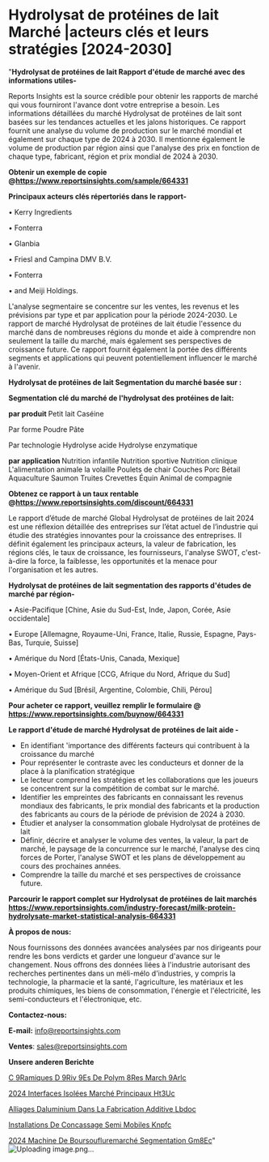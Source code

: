 # Hydrolysat de protéines de lait Marché |acteurs clés et leurs stratégies [2024-2030]

"<strong>Hydrolysat de protéines de lait Rapport d'étude de marché avec des informations utiles-</strong>

Reports Insights est la source crédible pour obtenir les rapports de marché qui vous fourniront l'avance dont votre entreprise a besoin. Les informations détaillées du marché Hydrolysat de protéines de lait sont basées sur les tendances actuelles et les jalons historiques. Ce rapport fournit une analyse du volume de production sur le marché mondial et également sur chaque type de 2024 à 2030. Il mentionne également le volume de production par région ainsi que l'analyse des prix en fonction de chaque type, fabricant, région et prix mondial de 2024 à 2030.

<strong><b>Obtenir un exemple de copie @</b></strong><a href=https://www.reportsinsights.com/sample/664331><strong><b>https://www.reportsinsights.com/sample/664331</b></strong></a>

<b>Principaux acteurs clés répertoriés dans le rapport-</b>

<b> </b>• Kerry Ingredients

• Fonterra

• Glanbia

• Friesl and Campina DMV B.V.

• Fonterra

• and Meiji Holdings.

L'analyse segmentaire se concentre sur les ventes, les revenus et les prévisions par type et par application pour la période 2024-2030. Le rapport de marché Hydrolysat de protéines de lait étudie l'essence du marché dans de nombreuses régions du monde et aide à comprendre non seulement la taille du marché, mais également ses perspectives de croissance future. Ce rapport fournit également la portée des différents segments et applications qui peuvent potentiellement influencer le marché à l'avenir.

<strong>Hydrolysat de protéines de lait Segmentation du marché basée sur :</strong>

<strong> Segmentation clé du marché de l'hydrolysat des protéines de lait: </strong>

<strong> par produit </strong>
Petit lait
Caséine

Par forme
Poudre
Pâte

Par technologie
Hydrolyse acide
Hydrolyse enzymatique

<strong> par application </strong>
Nutrition infantile
Nutrition sportive
Nutrition clinique
L'alimentation animale
la volaille
Poulets de chair
Couches
Porc
Bétail
Aquaculture
Saumon
Truites
Crevettes
Équin
Animal de compagnie

<strong><b>Obtenez ce rapport à un taux rentable @</b></strong><a href=https://www.reportsinsights.com/discount/664331><strong><b>https://www.reportsinsights.com/discount/664331</b></strong></a>

Le rapport d’étude de marché Global Hydrolysat de protéines de lait 2024 est une réflexion détaillée des entreprises sur l’état actuel de l’industrie qui étudie des stratégies innovantes pour la croissance des entreprises. Il définit également les principaux acteurs, la valeur de fabrication, les régions clés, le taux de croissance, les fournisseurs, l'analyse SWOT, c'est-à-dire la force, la faiblesse, les opportunités et la menace pour l'organisation et les autres.

<strong>Hydrolysat de protéines de lait segmentation des rapports d'études de marché par région-</strong>

• Asie-Pacifique [Chine, Asie du Sud-Est, Inde, Japon, Corée, Asie occidentale]

• Europe [Allemagne, Royaume-Uni, France, Italie, Russie, Espagne, Pays-Bas, Turquie, Suisse]

• Amérique du Nord [États-Unis, Canada, Mexique]

• Moyen-Orient et Afrique [CCG, Afrique du Nord, Afrique du Sud]

• Amérique du Sud [Brésil, Argentine, Colombie, Chili, Pérou]

<strong>Pour acheter ce rapport, veuillez remplir le formulaire @   <a href=https://www.reportsinsights.com/buynow/664331>https://www.reportsinsights.com/buynow/664331</a></strong>

<strong>Le rapport d'étude de marché Hydrolysat de protéines de lait aide -</strong>
<ul>
  <li>En identifiant 'importance des différents facteurs qui contribuent à la croissance du marché</li>
  <li>Pour représenter le contraste avec les conducteurs et donner de la place à la planification stratégique</li>
  <li>Le lecteur comprend les stratégies et les collaborations que les joueurs se concentrent sur la compétition de combat sur le marché.</li>
  <li>Identifier les empreintes des fabricants en connaissant les revenus mondiaux des fabricants, le prix mondial des fabricants et la production des fabricants au cours de la période de prévision de 2024 à 2030.</li>
  <li>Étudier et analyser la consommation globale Hydrolysat de protéines de lait</li>
  <li>Définir, décrire et analyser le volume des ventes, la valeur, la part de marché, le paysage de la concurrence sur le marché, l'analyse des cinq forces de Porter, l'analyse SWOT et les plans de développement au cours des prochaines années.</li>
  <li>Comprendre la taille du marché et ses perspectives de croissance future.</li>
</ul>

<strong>Parcourir le rapport complet sur Hydrolysat de protéines de lait marchés <a href=https://www.reportsinsights.com/industry-forecast/milk-protein-hydrolysate-market-statistical-analysis-664331>https://www.reportsinsights.com/industry-forecast/milk-protein-hydrolysate-market-statistical-analysis-664331</a></strong>

<strong>À propos de nous:</strong>

Nous fournissons des données avancées analysées par nos dirigeants pour rendre les bons verdicts et garder une longueur d'avance sur le changement. Nous offrons des données liées à l'industrie autorisant des recherches pertinentes dans un méli-mélo d'industries, y compris la technologie, la pharmacie et la santé, l'agriculture, les matériaux et les produits chimiques, les biens de consommation, l'énergie et l'électricité, les semi-conducteurs et l'électronique, etc.

<strong>Contactez-nous:</strong>

<strong>E-mail:</strong> <a href=mailto:info@reportsinsights.com>info@reportsinsights.com</a>

<strong>Ventes</strong>: <a href=mailto:sales@reportsinsights.com>sales@reportsinsights.com</a>

<strong>Unsere anderen Berichte</strong>

<a href=https://www.linkedin.com/pulse/c%C3%A9ramiques-d%C3%A9riv%C3%A9es-de-polym%C3%A8res-march%C3%A9-9arlc/>C 9Ramiques D 9Riv 9Es De Polym 8Res March 9Arlc</a>

<a href=https://www.linkedin.com/pulse/2024-interfaces-isolées-marché-principaux-ht3uc/>2024 Interfaces Isolées Marché Principaux Ht3Uc</a>

<a href=https://www.linkedin.com/pulse/alliages-daluminium-dans-la-fabrication-additive-lbdoc/>Alliages Daluminium Dans La Fabrication Additive Lbdoc</a>

<a href=https://www.linkedin.com/pulse/installations-de-concassage-semi-mobiles-knpfc/>Installations De Concassage Semi Mobiles Knpfc</a>

<a href=https://www.linkedin.com/pulse/2024-machine-de-boursoufluremarché-segmentation-gm8ec/>2024 Machine De Boursoufluremarché Segmentation Gm8Ec</a>"
![Uploading image.png…]()
